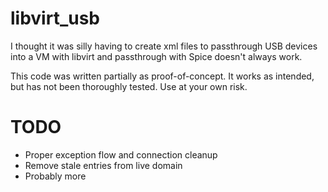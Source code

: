 # libvirt_usb

I thought it was silly having to create xml files to passthrough USB devices into a VM with libvirt and passthrough with Spice doesn't always work.


This code was written partially as proof-of-concept. It works as intended, but has not been thoroughly tested.
Use at your own risk.


# TODO
- Proper exception flow and connection cleanup
- Remove stale entries from live domain
- Probably more
